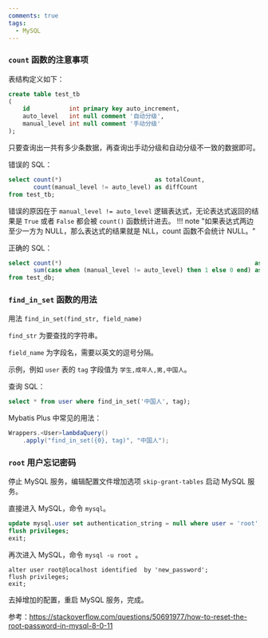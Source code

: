 ```yaml
---
comments: true
tags:
  - MySQL
---
```

### `count` 函数的注意事项

表结构定义如下：

```sql
create table test_tb
(
    id           int primary key auto_increment,
    auto_level   int null comment '自动分级',
    manual_level int null comment '手动分级'
);
```

只要查询出一共有多少条数据，再查询出手动分级和自动分级不一致的数据即可。  

错误的 SQL：
```sql
select count(*)                          as totalCount,
       count(manual_level != auto_level) as diffCount
from test_tb;
```

错误的原因在于 `manual_level != auto_level` 逻辑表达式，无论表达式返回的结果是 `True` 或者 `False` 都会被 `count()` 函数统计进去。
!!! note "如果表达式两边至少一方为 NULL，那么表达式的结果就是 NLL，count 函数不会统计 NULL。"

正确的 SQL：
```sql
select count(*)                                                      as totalCount,
       sum(case when (manual_level != auto_level) then 1 else 0 end) as diffCount
from test_db;
```

### `find_in_set` 函数的用法

用法 `find_in_set(find_str, field_name)`

`find_str` 为要查找的字符串。

`field_name` 为字段名，需要以英文的逗号分隔。

示例，例如 `user` 表的 `tag` 字段值为 `学生,成年人,男,中国人`。

查询 SQL：
```sql
select * from user where find_in_set('中国人', tag);
```

Mybatis Plus 中常见的用法：
```java
Wrappers.<User>lambdaQuery()
	.apply("find_in_set({0}, tag)", "中国人");
```

### `root` 用户忘记密码

停止 MySQL 服务，编辑配置文件增加选项 `skip-grant-tables` 启动 MySQL 服务。 

直接进入 MySQL，命令 `mysql`。
```sql
update mysql.user set authentication_string = null where user = 'root';
flush privileges;
exit;
```

再次进入 MySQL，命令  `mysql -u root `。
```
alter user root@localhost identified  by 'new_password';
flush privileges;
exit;
```

去掉增加的配置，重启 MySQL 服务，完成。

参考：https://stackoverflow.com/questions/50691977/how-to-reset-the-root-password-in-mysql-8-0-11